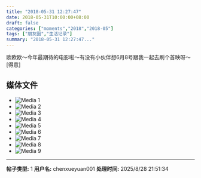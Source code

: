 ```yaml
---
title: "2018-05-31 12:27:47"
date: 2018-05-31T10:00:00+08:00
draft: false
categories: ["moments","2018","2018-05"]
tags: ["朋友圈","生活记录"]
summary: "2018-05-31 12:27:47..."
---
```


欧欧欧～今年最期待的电影啦～有没有小伙伴想6月8号跟我一起去刷个首映呀～[得意]

## 媒体文件

- ![Media 1](/Moments/photos/2018-05-31/201805311227470.jpg)
- ![Media 2](/Moments/photos/2018-05-31/201805311227471.jpg)
- ![Media 3](/Moments/photos/2018-05-31/201805311227472.jpg)
- ![Media 4](/Moments/photos/2018-05-31/201805311227473.jpg)
- ![Media 5](/Moments/photos/2018-05-31/201805311227474.jpg)
- ![Media 6](/Moments/photos/2018-05-31/201805311227475.jpg)
- ![Media 7](/Moments/photos/2018-05-31/201805311227476.jpg)
- ![Media 8](/Moments/photos/2018-05-31/201805311227477.jpg)
- ![Media 9](/Moments/photos/2018-05-31/201805311227478.jpg)

---

**帖子类型:** 1
**用户名:** chenxueyuan001
**处理时间:** 2025/8/28 21:51:34